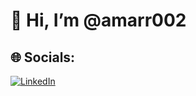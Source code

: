 # 👋 Hi, I’m @amarr002



## 🌐 Socials:
[![LinkedIn](https://img.shields.io/badge/LinkedIn-%230077B5.svg?logo=linkedin&logoColor=white)](https://linkedin.com/in/https://www.linkedin.com/in/amar-upadhyay-b2a5b0221/) 



<!-- Proudly created with GPRM ( https://gprm.itsvg.in ) -->


<!---
amarr002/amarr002 is a ✨ special ✨ repository because its `README.md` (this file) appears on your GitHub profile.
You can click the Preview link to take a look at your changes.
--->
